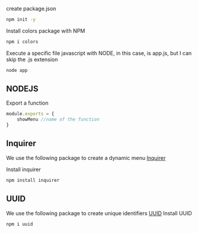 create package.json 
```sh
npm init -y
```

Install colors package with NPM
```sh
npm i colors
```

Execute a specific file javascript with NODE, in this case, is app.js, but I can skip the .js extension
```sh
node app
```


## NODEJS
Export a function
```javascript
module.exports = {
    showMenu //name of the function
}
```

## Inquirer 
We use the following package to create a dynamic menu
[Inquirer](https://www.npmjs.com/package/inquirer)

Install inquirer
```sh
npm install inquirer
```

## UUID
We use the following package to create unique identifiers
[UUID](https://www.npmjs.com/package/uuid)
Install UUID
```sh
npm i uuid
```

